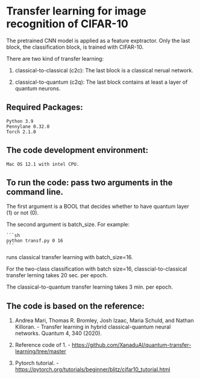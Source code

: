 # Transfer learning for image recognition of CIFAR-10

The pretrained CNN model is applied as a feature exptractor.
Only the last block, the classification block, is trained with CIFAR-10.

There are two kind of transfer learning:

1. classical-to-classical (c2c): The last block is a classical nerual network.

2. classical-to-quantum (c2q): The last block contains at least a layer of quantum neurons.

## Required Packages:

    Python 3.9 
    Pennylane 0.32.0 
    Torch 2.1.0

## The code development environment: 

    Mac OS 12.1 with intel CPU.

## To run the code: pass two arguments in the command line. 

The first argument is a BOOL that decides whether to have quantum layer (1) or not (0).

The second argument is batch_size. For example:

    ```sh
    python transf.py 0 16
    ```

runs classical transfer learning with batch_size=16.

For the two-class classification with batch size=16, classcial-to-classical transfer lerning takes 20 sec. per epoch.

The classical-to-quantum transfer learning takes 3 min. per epoch.

## The code is based on the reference:

1. Andrea Mari, Thomas R. Bromley, Josh Izaac, Maria Schuld, and Nathan Killoran. - Transfer learning in hybrid classical-quantum neural networks. Quantum 4, 340 (2020).

2. Reference code of 1. - https://github.com/XanaduAI/quantum-transfer-learning/tree/master

3. Pytorch tutorial. - https://pytorch.org/tutorials/beginner/blitz/cifar10_tutorial.html 
